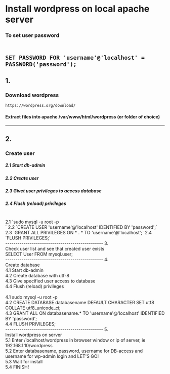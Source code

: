 # Install wordpress on local apache server
### To set user password<br><br>
`SET PASSWORD FOR 'username'@'localhost' = PASSWORD('password');`
------------------------------------------------
## 1.
### Download wordpress<br>
`https://wordpress.org/download/`<br>
#### Extract files into apache /var/www/html/wordpress (or folder of choice)<br>
------------------------------------------------
## 2.
### Create user<br>
##### 2.1 Start db-admin<br>
##### 2.2 Create user<br>
##### 2.3 Givet user privileges to access database<br>
##### 2.4 Flush (reload) privileges<br>
<br>
2.1 `sudo mysql -u root -p<br>`
2.2 `CREATE USER 'username'@'localhost' IDENTIFIED BY 'password';`
2.3 `GRANT ALL PRIVILEGES ON * . * TO 'username'@'localhost';`
2.4 `FLUSH PRIVILEGES;`<br>
------------------------------------------------
3. <br>
Check user list and see that created user exists<br>
SELECT User FROM mysql.user;<br>
------------------------------------------------
4.<br>
Create database<br>
4.1 Start db-admin<br>
4.2 Create database with utf-8<br>
4.3 Give specified user access to database<br>
4.4 Flush (reload) privileges<br>
<br>
4.1 sudo mysql -u root -p<br>
4.2 CREATE DATABASE databasename DEFAULT CHARACTER SET utf8 COLLATE utf8_unicode_ci;<br>
4.3 GRANT ALL ON databasename.* TO 'username'@'localhost' IDENTIFIED BY 'password';<br>
4.4 FLUSH PRIVILEGES;<br>
------------------------------------------------
5.<br>
Install wordpress on server<br>
5.1 Enter /localhost/wordpress in browser window or ip of server, ie 192.168.1.10/wordpress<br>
5.2 Enter databasename, password, username for DB-access and username for wp-admin login and LET'S GO!<br>
5.3 Wait for install<br>
5.4 FINISH!
